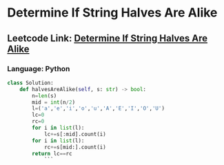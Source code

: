 # Determine If String Halves Are Alike

## Leetcode Link: [Determine If String Halves Are Alike](https://leetcode.com/problems/determine-if-string-halves-are-alike/)
### Language: Python

```py
class Solution:
    def halvesAreAlike(self, s: str) -> bool:
        n=len(s)
        mid = int(n/2)
        l=('a','e','i','o','u','A','E','I','O','U')
        lc=0
        rc=0
        for i in list(l):
            lc+=s[:mid].count(i)
        for i in list(l):
            rc+=s[mid:].count(i)
        return lc==rc
            ```



